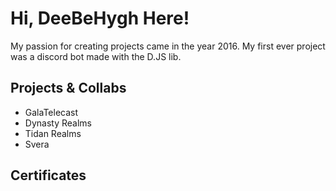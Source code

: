 # Hi, DeeBeHygh Here!

My passion for creating projects came in the year 2016. My first ever project was a discord bot made with the D.JS lib.

## Projects & Collabs
- GalaTelecast
- Dynasty Realms
- Tidan Realms
- Svera

## Certificates
